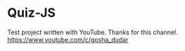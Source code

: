 # Quiz-JS

Test project written with YouTube.
Thanks for this channel. https://www.youtube.com/c/gosha_dudar
